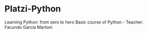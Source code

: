 # Platzi-Python
Learning Python: from zero to hero
Basic course of Python - Teacher: Facundo García Martoni
